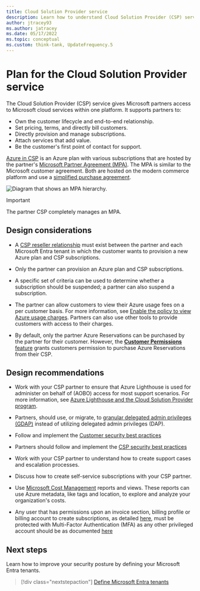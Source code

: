 ```yaml
---
title: Cloud Solution Provider service
description: Learn how to understand Cloud Solution Provider (CSP) service agreements and Microsoft Entra tenants.
author: jtracey93
ms.author: jatracey
ms.date: 05/17/2022
ms.topic: conceptual
ms.custom: think-tank, UpdateFrequency.5
---
```


# Plan for the Cloud Solution Provider service

The Cloud Solution Provider (CSP) service gives Microsoft partners access to Microsoft cloud services within one platform. It supports partners to:

- Own the customer lifecycle and end-to-end relationship.
- Set pricing, terms, and directly bill customers.
- Directly provision and manage subscriptions.
- Attach services that add value.
- Be the customer's first point of contact for support.

[Azure in CSP](https://azure.microsoft.com/offers/ms-azr-0145p/) is an Azure plan with various subscriptions that are hosted by the partner's [Microsoft Partner Agreement (MPA)](/azure/cost-management-billing/understand/mpa-overview). The MPA is similar to the Microsoft customer agreement. Both are hosted on the modern commerce platform and use a [simplified purchase agreement](https://www.microsoft.com/licensing/docs/customeragreement).

![Diagram that shows an MPA hierarchy.](../../enterprise-scale/media/mpa-hierarchy.png)

> [!IMPORTANT]
> The partner CSP completely manages an MPA.

## Design considerations

- A [CSP reseller relationship](/partner-center/request-a-relationship-with-a-customer) must exist between the partner and each Microsoft Entra tenant in which the customer wants to provision a new Azure plan and CSP subscriptions.

- Only the partner can provision an Azure plan and CSP subscriptions.

- A specific set of criteria can be used to determine whether a subscription should be suspended; a partner can also suspend a subscription.

- The partner can allow customers to view their Azure usage fees on a per customer basis. For more information, see [Enable the policy to view Azure usage charges](/azure/cost-management-billing/costs/get-started-partners#enable-cost-management-for-customer-tenant-subscriptions). Partners can also use other tools to provide customers with access to their charges.

- By default, only the partner Azure Reservations can be purchased by the partner for their customer. However, the [**Customer Permissions** feature](/partner-center/give-customers-permission) grants customers permission to purchase Azure Reservations from their CSP.

## Design recommendations

- Work with your CSP partner to ensure that Azure Lighthouse is used for administer on behalf of (AOBO) access for most support scenarios. For more information, see [Azure Lighthouse and the Cloud Solution Provider program](/azure/lighthouse/concepts/cloud-solution-provider).

- Partners, should use, or migrate, to [granular delegated admin privileges (GDAP)](/partner-center/gdap-introduction) instead of utilizing delegated admin privileges (DAP).

- Follow and implement the [Customer security best practices](/partner-center/customer-security-best-practices)

- Partners should follow and implement the [CSP security best practices](/partner-center/csp-security-best-practices)

- Work with your CSP partner to understand how to create support cases and escalation processes.

- Discuss how to create self-service subscriptions with your CSP partner.

- Use [Microsoft Cost Management](/azure/cost-management-billing/cost-management-billing-overview) reports and views. These reports can use Azure metadata, like tags and location, to explore and analyze your organization's costs.

- Any user that has permissions upon an invoice section, billing profile or billing account to create subscriptions, as detailed [here](/azure/cost-management-billing/manage/understand-mca-roles#subscription-billing-roles-and-tasks), must be protected with Multi-Factor Authentication (MFA) as any other privileged account should be as documented [here](/azure/active-directory/roles/security-planning?bc=%2Fazure%2Fcloud-adoption-framework%2F_bread%2Ftoc.json&toc=%2Fazure%2Fcloud-adoption-framework%2Ftoc.json)

## Next steps

Learn how to improve your security posture by defining your Microsoft Entra tenants.

> [!div class="nextstepaction"]
> [Define Microsoft Entra tenants](azure-ad-define.md)
